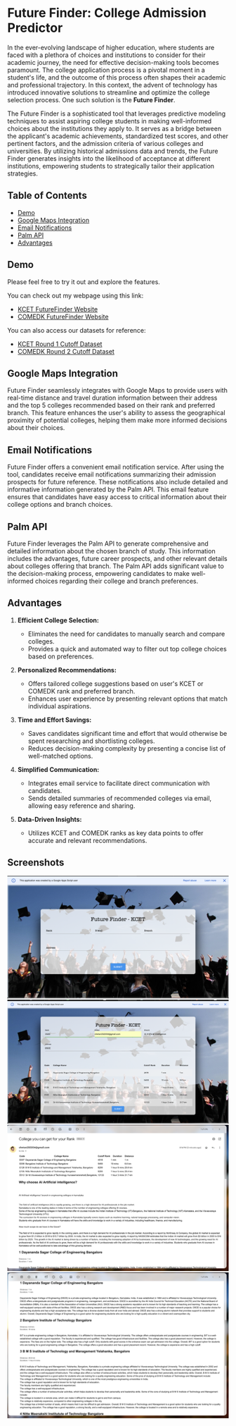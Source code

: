 # Future Finder: College Admission Predictor

In the ever-evolving landscape of higher education, where students are faced with a plethora of choices and institutions to consider for their academic journey, the need for effective decision-making tools becomes paramount. The college application process is a pivotal moment in a student's life, and the outcome of this process often shapes their academic and professional trajectory. In this context, the advent of technology has introduced innovative solutions to streamline and optimize the college selection process. One such solution is the **Future Finder**.


The Future Finder is a sophisticated tool that leverages predictive modeling techniques to assist aspiring college students in making well-informed choices about the institutions they apply to. It serves as a bridge between the applicant's academic achievements, standardized test scores, and other pertinent factors, and the admission criteria of various colleges and universities. By utilizing historical admissions data and trends, the Future Finder generates insights into the likelihood of acceptance at different institutions, empowering students to strategically tailor their application strategies.

## Table of Contents

- [Demo](#demo)
- [Google Maps Integration](#google-maps-integration)
- [Email Notifications](#email-notifications)
- [Palm API](#palm-api)
- [Advantages](#advantages)


## Demo
Please feel free to try it out and explore the features. 

You can check out my webpage using this link:
- [KCET FutureFinder Website](https://script.google.com/macros/s/AKfycbyGAagQwR-aeA-295N5cJdG3PTsEwuxGo-GNi5QqegLt_0m4glb46G0OW_aIn-HCQsz_A/exec)
- [COMEDK FutureFinder Website](https://script.google.com/macros/s/AKfycby4-8FYkWc-HTevX4owBN6oS3oOEXKjyoTZYMhyrA8fCS4lgfEYIVxu7KXHPA_uHYqX/exec)



You can also access our datasets for reference:
- [KCET Round 1 Cutoff Dataset](https://docs.google.com/spreadsheets/d/1WvmZcpSGoivL0N3NgghiSytnO7Nxt-gtESyNskwtsAQ/edit#gid=1729021214)
- [COMEDK Round 2 Cutoff Dataset](https://docs.google.com/spreadsheets/d/1EZ8Ow7Ou0CDNP63IL9KsVjr3ypYtFDkgPmESVFvGHz8/edit#gid=89636731)


## Google Maps Integration

Future Finder seamlessly integrates with Google Maps to provide users with real-time distance and travel duration information between their address and the top 5 colleges recommended based on their rank and preferred branch. This feature enhances the user's ability to assess the geographical proximity of potential colleges, helping them make more informed decisions about their choices.

## Email Notifications

Future Finder offers a convenient email notification service. After using the tool, candidates receive email notifications summarizing their admission prospects for future reference. These notifications also include detailed and informative information generated by the Palm API. This email feature ensures that candidates have easy access to critical information about their college options and branch choices.

## Palm API

Future Finder leverages the Palm API to generate comprehensive and detailed information about the chosen branch of study. This information includes the advantages, future career prospects, and other relevant details about colleges offering that branch. The Palm API adds significant value to the decision-making process, empowering candidates to make well-informed choices regarding their college and branch preferences.

## Advantages

1. **Efficient College Selection:**
   - Eliminates the need for candidates to manually search and compare colleges.
   - Provides a quick and automated way to filter out top college choices based on preferences.

2. **Personalized Recommendations:**
   - Offers tailored college suggestions based on user's KCET or COMEDK rank and preferred branch.
   - Enhances user experience by presenting relevant options that match individual aspirations.

3. **Time and Effort Savings:**
   - Saves candidates significant time and effort that would otherwise be spent researching and shortlisting colleges.
   - Reduces decision-making complexity by presenting a concise list of well-matched options.

4. **Simplified Communication:**
   - Integrates email service to facilitate direct communication with candidates.
   - Sends detailed summaries of recommended colleges via email, allowing easy reference and sharing.

5. **Data-Driven Insights:**
   - Utilizes KCET and COMEDK ranks as key data points to offer accurate and relevant recommendations.

## Screenshots

![Screenshot 1](fronted.png)
![Screenshot 2](result.png)
![Screenshot 3](mail1.png)
![Screenshot 4](mail2.png)
